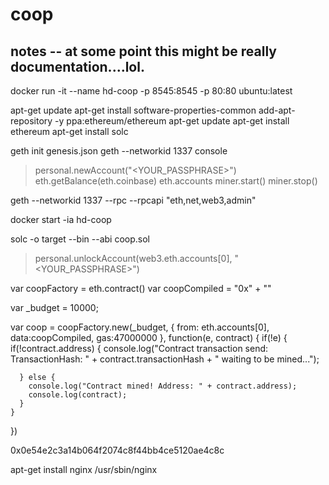 # coop

## notes -- at some point this might be really documentation....lol.

docker run -it --name hd-coop  -p 8545:8545 -p 80:80 ubuntu:latest

apt-get update
apt-get install software-properties-common
add-apt-repository -y ppa:ethereum/ethereum
apt-get update
apt-get install ethereum
apt-get install solc 

geth init genesis.json
geth --networkid 1337 console

> personal.newAccount("<YOUR_PASSPHRASE>")
> eth.getBalance(eth.coinbase)
> eth.accounts
> miner.start()
> miner.stop()
 

geth --networkid 1337 --rpc --rpcapi "eth,net,web3,admin"

docker start -ia hd-coop

solc -o target --bin --abi coop.sol

> personal.unlockAccount(web3.eth.accounts[0], "<YOUR_PASSPHRASE>")

var coopFactory = eth.contract(<contents of the file coop.abi>)
var coopCompiled = "0x" + "<contents of the file coop.bin>"



var _budget = 10000; 

var coop = coopFactory.new(_budget, { from: eth.accounts[0], data:coopCompiled, gas:47000000 }, function(e, contract) {
    if(!e) {
      if(!contract.address) {
        console.log("Contract transaction send: TransactionHash: " + contract.transactionHash + " waiting to be mined...");

      } else {
        console.log("Contract mined! Address: " + contract.address);
        console.log(contract);
      }
    }
})

0x0e54e2c3a14b064f2074c8f44bb4ce5120ae4c8c

apt-get install nginx
/usr/sbin/nginx


